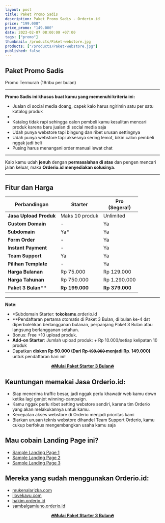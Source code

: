 ```yaml
---
layout: post
title: Paket Promo Sadis
description: Paket Promo Sadis - Orderio.id
price: "199.000"
price_promo: "149.000"
date: 2023-02-07 08:00:00 +07:00
tags: ["promo"]
thumbnail: /products/Paket-webstore.jpg
products: ["/products/Paket-webstore.jpg"]
published: false
---
```


## Paket Promo Sadis

Promo Termurah (19ribu per bulan)

---

**Promo Sadis ini khusus buat kamu yang memenuhi kriteria ini:**

* Jualan di social media doang, capek kalo harus ngirimin satu per satu katalog produk
* 
* Katalog tidak rapi sehingga calon pembeli kamu kesulitan mencari produk karena baru jualan di social media saja
* Udah punya webstore tapi bingung dan ribet urusan settingnya
* Udah punya webstore tapi aksesnya sering lemot, bikin calon pembeli nggak jadi beli
* Pusing harus menangani order manual lewat chat

---

Kalo kamu udah **jenuh** dengan **permasalahan di atas** dan pengen mencari jalan keluar, maka **Orderio.id menyediakan solusinya**.

---

## Fitur dan Harga

| **Perbandingan** | **Starter** | **Pro**<br>**(Segera!)** |
| --- | --- | --- |
| **Jasa Upload Produk** | Maks 10 produk | Unlimited |
| **Custom Domain** | - | Ya |
| **Subdomain** | Ya* | Ya |
| **Form Order** | - | Ya |
| **Instant Payment** | - | Ya |
| **Team Support** | Ya | Ya |
| **Pilihan Template** | - | Ya |
| **Harga Bulanan** | Rp 75.000 | Rp 129.000 |
| **Harga Tahunan** | Rp 750.000 | Rp 1.290.000 |
| **Paket 3 Bulan**** | **Rp 199.000** | **Rp 379.000** |

---

**Note:**

* *Subdomain Starter: **tokokamu**.orderio.id
* **Pendaftaran pertama otomatis di Paket 3 Bulan, di bulan ke-4 dst diperbolehkan berlangganan bulanan, perpanjang Paket 3 Bulan atau langsung berlangganan setahun.
* Bonus: Free +10 upload produk.
* **Add-on Starter**: Jumlah upload produk: + Rp 10.000/setiap kelipatan 10 produk
* Dapatkan **diskon Rp 50.000 (Dari Rp  ̶1̶9̶9̶.̶0̶0̶0̶  menjadi Rp. 149.000)** untuk pendaftaran hari ini!

<center><a href="https://tribelio.page/site/checkout/3bulanorderio" target="_blank"><b>🔥Mulai Paket Starter 3 Bulan🔥</b></a></center>

## Keuntungan memakai Jasa Orderio.id:

* Siap menerima traffic besar, jadi nggak perlu khawatir web kamu down ketika lagi genjot winning-campaign.
* Kamu nggak perlu ribet setting webstore sendiri, karena tim Orderio yang akan melakukannya untuk kamu.
* Kecepatan akses webstore di Orderio menjadi prioritas kami
* Biarkan urusan teknis webstore dihandel Team Support Orderio, kamu cukup berfokus mengembangkan usaha kamu saja

## Mau cobain Landing Page ini?

<ul>
  <li><a href="https://samplelandingpage1.orderio.id/" target="_blank">Sample Landing Page 1</a></li>
  <li><a href="https://samplelandingpage2.orderio.id/" target="_blank">Sample Landing Page 2</a></li>
  <li><a href="https://samplelandingpage3.orderio.id/" target="_blank">Sample Landing Page 3</a></li>
</ul>

## Mereka yang sudah menggunakan Orderio.id:

<ul>
  <li><a href="https://mukenalarizka.com/" target="_blank">mukenalarizka.com</a></li>
  <li><a href="https://ilovekayu.com/" target="_blank">ilovekayu.com</a></li>
  <li><a href="https://hakim.orderio.id/" target="_blank">hakim.orderio.id</a></li>
  <li><a href="https://sambalgamiuno.orderio.id/" target="_blank">sambalgamiuno.orderio.id</a></li>
</ul>

<center><a href="https://tribelio.page/site/checkout/3bulanorderio" target="_blank"><b>🔥Mulai Paket Starter 3 Bulan🔥</b></a></center>
